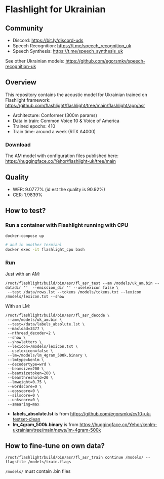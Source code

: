 # Flashlight for Ukrainian

## Community

- Discord: https://bit.ly/discord-uds
- Speech Recognition: https://t.me/speech_recognition_uk
- Speech Synthesis: https://t.me/speech_synthesis_uk

See other Ukrainian models: https://github.com/egorsmkv/speech-recognition-uk

## Overview

This repository contains the acoustic model for Ukrainian trained on Flashlight framework: https://github.com/flashlight/flashlight/tree/main/flashlight/app/asr

- Architecture: Conformer (300m params)
- Data in train: Common Voice 10 & Voice of America
- Trained epochs: 410
- Train time: around a week (RTX A4000)

### Download

The AM model with configuration files published here: https://huggingface.co/Yehor/flashlight-uk/tree/main

## Quality

- WER: 9.0777% (id est the quality is 90.92%)
- CER: 1.9839%

## How to test?

### Run a container with Flashlight running with CPU

```bash
docker-compose up

# and in another termianl
docker exec -it flashlight_cpu bash
```

### Run

Just with an AM:

```
/root/flashlight/build/bin/asr/fl_asr_test --am /models/uk_am.bin --datadir ''  --emission_dir '' --uselexicon false \
 --test /data/rows.lst --tokens /models/tokens.txt --lexicon /models/lexicon.txt --show
 ```
 
 With an LM:
 
 ```
 /root/flashlight/build/bin/asr/fl_asr_decode \
  --am=/models/uk_am.bin \
  --test=/data/labels_absolute.lst \
  --maxload=3477 \
  --nthread_decoder=2 \
  --show \
  --showletters \
  --lexicon=/models/lexicon.txt \
  --uselexicon=false \
  --lm=/models/lm_4gram_500k.binary \
  --lmtype=kenlm \
  --decodertype=wrd \
  --beamsize=200 \
  --beamsizetoken=200 \
  --beamthreshold=20 \
  --lmweight=0.75 \
  --wordscore=0 \
  --eosscore=0 \
  --silscore=0 \
  --unkscore=0 \
  --smearing=max
 ```

- **labels_absolute.lst** is from https://github.com/egorsmkv/cv10-uk-testset-clean
- **lm_4gram_500k.binary** is from https://huggingface.co/Yehor/kenlm-ukrainian/tree/main/news/lm-4gram-500k

## How to fine-tune on own data?

```
/root/flashlight/build/bin/asr/fl_asr_train continue /models/ --flagsfile /models/train.flags
```

`/models/` must contain .bin files
